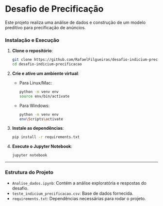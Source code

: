 # Desafio de Precificação

Este projeto realiza uma análise de dados e construção de um modelo preditivo para precificação de anúncios.

### Instalação e Execução

1. **Clone o repositório**:
   ```bash
   git clone https://github.com/RafaelFilgueiras/desafio-indicium-precificacao.git
   cd desafio-indicium-precificacao
   ```

2. **Crie e ative um ambiente virtual**:
   - Para Linux/Mac:
     ```bash
     python -m venv env
     source env/bin/activate
     ```
   - Para Windows:
     ```bash
     python -m venv env
     env\Scripts\activate
     ```

3. **Instale as dependências**:
   ```bash
   pip install -r requirements.txt
   ```

4. **Execute o Jupyter Notebook**:
   ```bash
   jupyter notebook
   ```

---

### Estrutura do Projeto

- `Analise_dados.ipynb`: Contém a análise exploratória e respostas do desafio.
- `teste_indicium_precificacao.csv`: Base de dados fornecida.
- `requirements.txt`: Dependências necessárias para rodar o projeto.